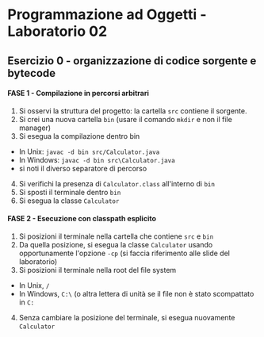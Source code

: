 # Programmazione ad Oggetti - Laboratorio 02
## Esercizio 0 - organizzazione di codice sorgente e bytecode

#### FASE 1 - Compilazione in percorsi arbitrari

1. Si osservi la struttura del progetto: la cartella `src` contiene il sorgente.
2. Si crei una nuova cartella `bin` (usare il comando `mkdir` e non il file manager)
3. Si esegua la compilazione dentro bin
  - In Unix: `javac -d bin src/Calculator.java`
  - In Windows: `javac -d bin src\Calculator.java`
  - si noti il diverso separatore di percorso
4. Si verifichi la presenza di `Calculator.class` all'interno di `bin`
5. Si sposti il terminale dentro `bin`
6. Si esegua la classe `Calculator`

#### FASE 2 - Esecuzione con classpath esplicito

1. Si posizioni il terminale nella cartella che contiene `src` e `bin`
2. Da quella posizione, si esegua la classe `Calculator` usando opportunamente l'opzione `-cp` (si faccia riferimento alle slide del laboratorio)
3. Si posizioni il terminale nella root del file system
  - In Unix, `/`
  - In Windows, `C:\` (o altra lettera di unità se il file non è stato scompattato in `C:`
4. Senza cambiare la posizione del terminale, si esegua nuovamente `Calculator`
